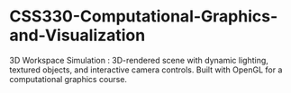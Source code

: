# CSS330-Computational-Graphics-and-Visualization
3D Workspace Simulation :  3D-rendered scene with dynamic lighting, textured objects, and interactive camera controls. Built with OpenGL for a computational graphics course.

